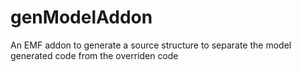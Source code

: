 genModelAddon
=============

An EMF addon to generate a source structure to separate the model generated code from the overriden code
